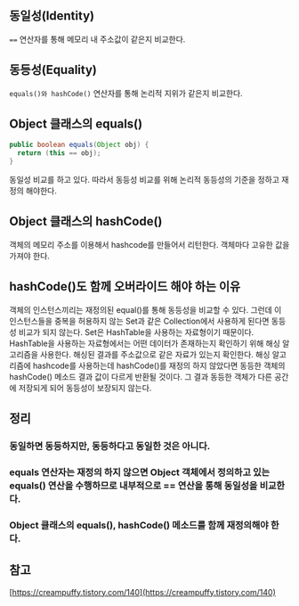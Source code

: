 ## 동일성(Identity)
`==` 연산자를 통해 메모리 내 주소값이 같은지 비교한다.

## 동등성(Equality)
`equals()와 hashCode()` 연산자를 통해 논리적 지위가 같은지 비교한다.

## Object 클래스의 equals()
```java
public boolean equals(Object obj) {
  return (this == obj);
}
```
동일성 비교를 하고 있다. 따라서 동등성 비교를 위해 논리적 동등성의 기준을 정하고 재정의 해야한다.

## Object 클래스의 hashCode()
객체의 메모리 주소를 이용해서 hashcode를 만들어서 리턴한다. 객체마다 고유한 값을 가져야 한다.

## hashCode()도 함께 오버라이드 해야 하는 이유
객체의 인스턴스끼리는 재정의된 equal()를 통해 동등성을 비교할 수 있다. 그런데 이 인스턴스들을 중복을 허용하지 않는 Set과 같은 Collection에서 사용하게 된다면 동등성 비교가 되지 않는다. Set은 HashTable을 사용하는 자료형이기 때문이다. HashTable을 사용하는 자료형에서는 어떤 데이터가 존재하는지 확인하기 위해 해싱 알고리즘을 사용한다. 해싱된 결과를 주소값으로 같은 자료가 있는지 확인한다. 해싱 알고리즘에 hashcode를 사용하는데 hashCode()를 재정의 하지 않았다면 동등한 객체의 hashCode() 메소드 결과 값이 다르게 반환될 것이다. 그 결과 동등한 객체가 다른 공간에 저장되게 되어 동등성이 보장되지 않는다.

## 정리
### 동일하면 동등하지만, 동등하다고 동일한 것은 아니다.
### equals 연산자는 재정의 하지 않으면 Object 객체에서 정의하고 있는 equals() 연산을 수행하므로 내부적으로 == 연산을 통해 동일성을 비교한다.
### Object 클래스의 equals(), hashCode() 메소드를 함께 재정의해야 한다.

## 참고
[https://creampuffy.tistory.com/140](https://creampuffy.tistory.com/140)